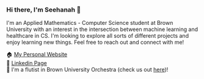 ### Hi there, I'm Seehanah 👋

<!--
**seehanah-tang/seehanah-tang** is a ✨ _special_ ✨ repository because its `README.md` (this file) appears on your GitHub profile.

Here are some ideas to get you started:

- 🔭 I’m currently working on ...
- 🌱 I’m currently learning ...
- 👯 I’m looking to collaborate on ...
- 🤔 I’m looking for help with ...
- 💬 Ask me about ...
- 📫 How to reach me: ...
- 😄 Pronouns: ...
- ⚡ Fun fact: ...
-->
I'm an Applied Mathematics - Computer Science student at Brown University with an interest in the intersection between machine learning and healthcare in CS. I'm looking to explore all sorts of different projects and enjoy learning new things. Feel free to reach out and connect with me!

🏠 [My Personal Website](https://seehanahtang.github.io/)\
👥 [Linkedin Page](https://www.linkedin.com/in/seehanah-tang/)\
🎵 I'm a flutist in Brown University Orchestra (check us out [here](https://www.youtube.com/playlist?list=PLw0pLHFT40ys1yow07evb0_3sTMCDQzI1))!

